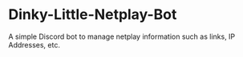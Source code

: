 # Dinky-Little-Netplay-Bot
A simple Discord bot to manage netplay information such as links, IP Addresses, etc.
